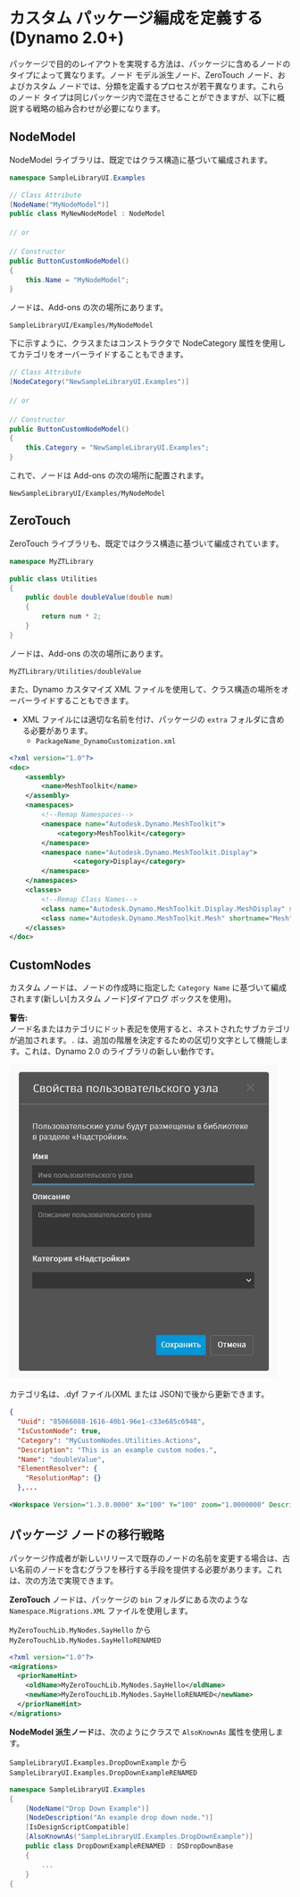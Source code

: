 # カスタム パッケージ編成を定義する(Dynamo 2.0+) 

パッケージで目的のレイアウトを実現する方法は、パッケージに含めるノードのタイプによって異なります。ノード モデル派生ノード、ZeroTouch ノード、およびカスタム ノードでは、分類を定義するプロセスが若干異なります。これらのノード タイプは同じパッケージ内で混在させることができますが、以下に概説する戦略の組み合わせが必要になります。

## NodeModel
NodeModel ライブラリは、既定ではクラス構造に基づいて編成されます。
```C#
namespace SampleLibraryUI.Examples
```
```C#
// Class Attribute
[NodeName("MyNodeModel")]
public class MyNewNodeModel : NodeModel

// or

// Constructor
public ButtonCustomNodeModel()
{
    this.Name = "MyNodeModel";
}

```
ノードは、Add-ons の次の場所にあります。
```
SampleLibraryUI/Examples/MyNodeModel
```

下に示すように、クラスまたはコンストラクタで NodeCategory 属性を使用してカテゴリをオーバーライドすることもできます。
```C#
// Class Attribute
[NodeCategory("NewSampleLibraryUI.Examples")]

// or

// Constructor
public ButtonCustomNodeModel()
{
    this.Category = "NewSampleLibraryUI.Examples";
}
```

これで、ノードは Add-ons の次の場所に配置されます。
```
NewSampleLibraryUI/Examples/MyNodeModel
```

## ZeroTouch

ZeroTouch ライブラリも、既定ではクラス構造に基づいて編成されています。

```C#
namespace MyZTLibrary
```

```C#
public class Utilities
{
    public double doubleValue(double num)
    {
        return num * 2;
    }
}
```

ノードは、Add-ons の次の場所にあります。

```
MyZTLibrary/Utilities/doubleValue
```

また、Dynamo カスタマイズ XML ファイルを使用して、クラス構造の場所をオーバーライドすることもできます。
- XML ファイルには適切な名前を付け、パッケージの `extra` フォルダに含める必要があります。
    - `PackageName_DynamoCustomization.xml`

```XML
<?xml version="1.0"?>
<doc>
    <assembly>
        <name>MeshToolkit</name>
    </assembly>
    <namespaces>
        <!--Remap Namespaces-->
        <namespace name="Autodesk.Dynamo.MeshToolkit">
            <category>MeshToolkit</category>
        </namespace>
        <namespace name="Autodesk.Dynamo.MeshToolkit.Display">
                <category>Display</category>
        </namespace>
    </namespaces>
    <classes>
        <!--Remap Class Names-->
        <class name="Autodesk.Dynamo.MeshToolkit.Display.MeshDisplay" shortname="MeshDisplay"/>
        <class name="Autodesk.Dynamo.MeshToolkit.Mesh" shortname="Mesh"/>
    </classes>
</doc>

```

## CustomNodes

カスタム ノードは、ノードの作成時に指定した `Category Name` に基づいて編成されます(新しい[カスタム ノード]ダイアログ ボックスを使用)。  

**警告:**<br>
ノード名またはカテゴリにドット表記を使用すると、ネストされたサブカテゴリが追加されます。`.` は、追加の階層を決定するための区切り文字として機能します。これは、Dynamo 2.0 のライブラリの新しい動作です。

![カスタム ノード プロパティ](images/custom-node-properties.jpg)

カテゴリ名は、.dyf ファイル(XML または JSON)で後から更新できます。

```JSON
{
  "Uuid": "85066088-1616-40b1-96e1-c33e685c6948",
  "IsCustomNode": true,
  "Category": "MyCustomNodes.Utilities.Actions",
  "Description": "This is an example custom nodes.",
  "Name": "doubleValue",
  "ElementResolver": {
    "ResolutionMap": {}
  },...
```

```XML
<Workspace Version="1.3.0.0000" X="100" Y="100" zoom="1.0000000" Description="This is an example custom nodes." Category="MyCustomNodes.Utilities.Actions" Name="doubleValue" ID="85066088-1616-40b1-96e1-c33e685c6948">
```

## パッケージ ノードの移行戦略

パッケージ作成者が新しいリリースで既存のノードの名前を変更する場合は、古い名前のノードを含むグラフを移行する手段を提供する必要があります。これは、次の方法で実現できます。

**ZeroTouch** ノードは、パッケージの `bin` フォルダにある次のような `Namespace.Migrations.XML` ファイルを使用します。

`MyZeroTouchLib.MyNodes.SayHello` から `MyZeroTouchLib.MyNodes.SayHelloRENAMED`
```XML
<?xml version="1.0"?>
<migrations>
  <priorNameHint>
    <oldName>MyZeroTouchLib.MyNodes.SayHello</oldName>
    <newName>MyZeroTouchLib.MyNodes.SayHelloRENAMED</newName>
  </priorNameHint>
</migrations>
```

**NodeModel 派生ノード**は、次のようにクラスで `AlsoKnownAs` 属性を使用します。

`SampleLibraryUI.Examples.DropDownExample` から `SampleLibraryUI.Examples.DropDownExampleRENAMED`
```C#
namespace SampleLibraryUI.Examples
{
    [NodeName("Drop Down Example")]
    [NodeDescription("An example drop down node.")]
    [IsDesignScriptCompatible]
    [AlsoKnownAs("SampleLibraryUI.Examples.DropDownExample")]
    public class DropDownExampleRENAMED : DSDropDownBase
    {
        ...
    }
{
```
